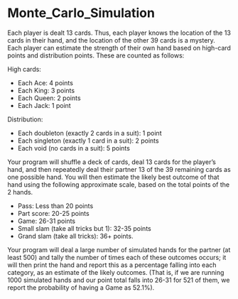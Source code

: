 # Monte_Carlo_Simulation

Each player is dealt 13 cards. Thus, each player knows the location of the 13 cards in their hand, and 
the location of the other 39 cards is a mystery. Each player can estimate the strength of their own hand 
based on high-card points and distribution points. These are counted as follows:

High cards: 
* Each Ace: 4 points 
* Each King: 3 points 
* Each Queen: 2 points
* Each Jack: 1 point 


Distribution: 
* Each doubleton (exactly 2 cards in a suit): 1 point 
* Each singleton (exactly 1 card in a suit): 2 points 
* Each void (no cards in a suit): 5 points 

Your program will shuffle a deck of cards, deal 13 cards for the player’s hand, and then repeatedly deal 
their partner 13 of the 39 remaining cards as one possible hand. You will then estimate the likely best 
outcome of that hand using the following approximate scale, based on the total points of the 2 hands. 
* Pass: Less than 20 points 
* Part score: 20-25 points
* Game: 26-31 points
* Small slam (take all tricks but 1): 32-35 points
* Grand slam (take all tricks): 36+ points. 

Your program will deal a large number of simulated hands for the partner (at least 500) and tally the 
number of times each of these outcomes occurs; it will then print the hand and report this as a 
percentage falling into each category, as an estimate of the likely outcomes. (That is, if we are running 
1000 simulated hands and our point total falls into 26-31 for 521 of them, we report the probability of 
having a Game as 52.1%).